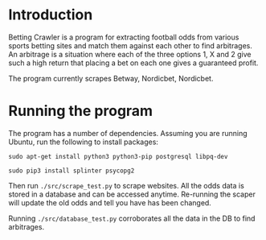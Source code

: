 Introduction
============

Betting Crawler is a program for extracting football odds from various sports betting sites and match them against each other to find arbitrages. An arbitrage is a situation where each of the three options 1, X and 2 give such a high return that placing a bet on each one gives a guaranteed profit.

The program currently scrapes Betway, Nordicbet, Nordicbet.


Running the program
===================

The program has a number of dependencies. Assuming you are running Ubuntu, run the following to install packages:

```
sudo apt-get install python3 python3-pip postgresql libpq-dev

sudo pip3 install splinter psycopg2
```


Then run `./src/scrape_test.py` to scrape websites. All the odds data is stored in a database and can be accessed anytime. Re-running the scaper will update the old odds and tell you have has been changed.

Running `./src/database_test.py` corroborates all the data in the DB to find arbitrages.
